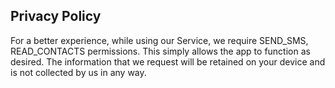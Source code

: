 ## Privacy Policy 
For a better experience, while using our Service, we require SEND_SMS, READ_CONTACTS permissions. 
This simply allows the app to function as desired. The information that we request will be retained 
on your device and is not collected by us in any way.
